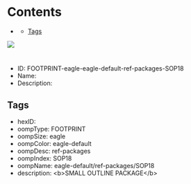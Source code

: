 



Contents
========

* [](#)
	* [Tags](#tags)
  
![][im]
# 

- ID: FOOTPRINT-eagle-eagle-default-ref-packages-SOP18
- Name: 
- Description: 

## Tags

- hexID: 
- oompType: FOOTPRINT
- oompSize: eagle
- oompColor: eagle-default
- oompDesc: ref-packages
- oompIndex: SOP18
- oompName: eagle-default/ref-packages/SOP18
- description: &lt;b&gt;SMALL OUTLINE PACKAGE&lt;/b&gt;



[im]: image.png
